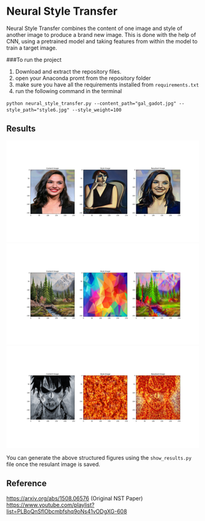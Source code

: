# Neural Style Transfer

Neural Style Transfer combines the content of one image and style of another image to produce a brand new image. This is done with the help of CNN, using a pretrained model and taking features from within the model to train a target image.

###To run the project 
1. Download and extract the repository files.
2. open your Anaconda promt from the repository folder 
3. make sure you have all the requirements installed from `requirements.txt`
4. run the following command in the terminal

`python neural_style_transfer.py --content_path="gal_gadot.jpg" --style_path="style6.jpg" --style_weight=100`

## Results

![Image](results/Figure_2.png)
![Image](results/Figure_4.png)
![Image](results/Figure_5.png)

You can generate the above structured figures using the `show_results.py` file once the resulant image is saved.

## Reference
https://arxiv.org/abs/1508.06576 (Original NST Paper)
https://www.youtube.com/playlist?list=PLBoQnSflObcmbfshq9oNs41vODgXG-608




